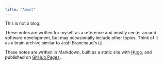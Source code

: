```yaml
---
title: "About"
---
```


This is not a blog. 

These notes are written for myself as a reference and mostly center around software development, but may occasionally include other topics. Think of it as a brain archive similar to Josh Branchaud's [til](https://github.com/jbranchaud/til).

These notes are written in Markdown, built as a static site with [Hugo](https://gohugo.io/), and published on [GitHub Pages](https://pages.github.com/). 
